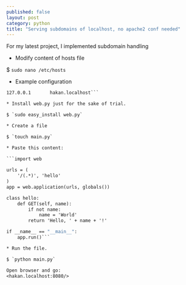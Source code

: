 ```yaml
---
published: false
layout: post
category: python
title: "Serving subdomains of localhost, no apache2 conf needed"
---
```


For my latest project, I implemented subdomain handling 

* Modify content of hosts file

$ `sudo nano /etc/hosts`

* Example configuration

```127.0.0.1	localhost
127.0.0.1       hakan.localhost```

* Install web.py just for the sake of trial.

$ `sudo easy_install web.py`

* Create a file

$ `touch main.py`

* Paste this content:

```import web
        
urls = (
    '/(.*)', 'hello'
)
app = web.application(urls, globals())

class hello:        
    def GET(self, name):
        if not name: 
            name = 'World'
        return 'Hello, ' + name + '!'

if __name__ == "__main__":
    app.run()```

* Run the file.

$ `python main.py`

Open browser and go: 
<hakan.localhost:8080/>